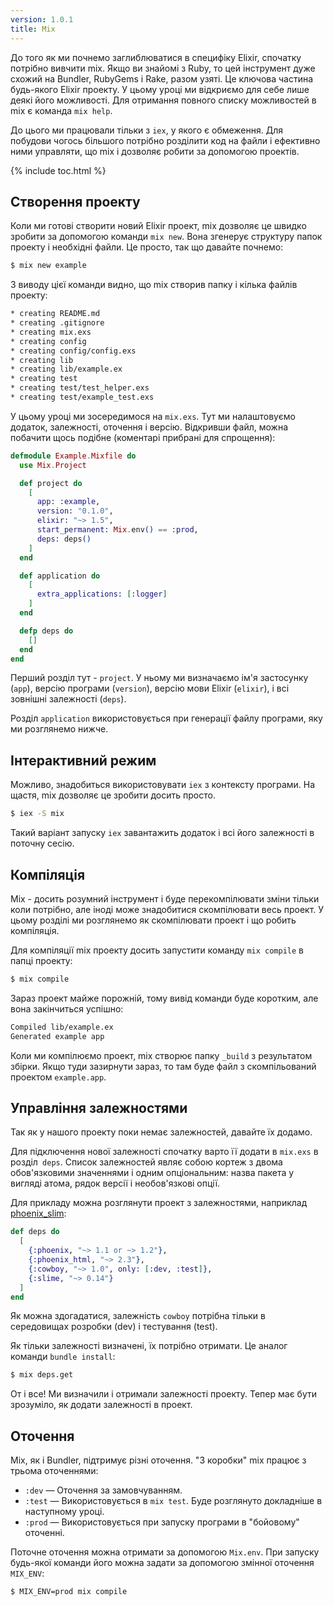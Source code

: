 ```yaml
---
version: 1.0.1
title: Mix
---
```


До того як ми почнемо заглиблюватися в специфіку Elixir, спочатку потрібно вивчити mix. Якщо ви знайомі з Ruby, то цей інструмент дуже схожий на Bundler, RubyGems і Rake, разом узяті. Це ключова частина будь-якого Elixir проекту. У цьому уроці ми відкриємо для себе лише деякі його можливості. Для отримання повного списку можливостей в mix є команда `mix help`.

До цього ми працювали тільки з `iex`, у якого є обмеження. Для побудови чогось більшого потрібно розділити код на файли і ефективно ними управляти, що mix і дозволяє робити за допомогою проектів.

{% include toc.html %}

## Створення проекту

Коли ми готові створити новий Elixir проект, mix дозволяє це швидко зробити за допомогою команди `mix new`. Вона згенерує структуру папок проекту і необхідні файли. Це просто, так що давайте почнемо:

```bash
$ mix new example
```

З виводу цієї команди видно, що mix створив папку і кілька файлів проекту:

```bash
* creating README.md
* creating .gitignore
* creating mix.exs
* creating config
* creating config/config.exs
* creating lib
* creating lib/example.ex
* creating test
* creating test/test_helper.exs
* creating test/example_test.exs
```

У цьому уроці ми зосередимося на `mix.exs`. Тут ми налаштовуємо додаток, залежності, оточення і версію. Відкривши файл, можна побачити щось подібне (коментарі прибрані для спрощення):

```elixir
defmodule Example.Mixfile do
  use Mix.Project

  def project do
    [
      app: :example,
      version: "0.1.0",
      elixir: "~> 1.5",
      start_permanent: Mix.env() == :prod,
      deps: deps()
    ]
  end

  def application do
    [
      extra_applications: [:logger]
    ]
  end

  defp deps do
    []
  end
end
```

Перший розділ тут - `project`. У ньому ми визначаємо ім'я застосунку (`app`), версію програми (`version`), версію мови Elixir (`elixir`), і всі зовнішні залежності (`deps`).

Розділ `application` використовується при генерації файлу програми, яку ми розглянемо нижче.

## Інтерактивний режим

Можливо, знадобиться використовувати `iex` з контексту програми. На щастя, mix дозволяє це зробити досить просто.

```bash
$ iex -S mix
```

Такий варіант запуску `iex` завантажить додаток і всі його залежності в поточну сесію.

## Компіляція

Mix - досить розумний інструмент і буде перекомпілювати зміни тільки коли потрібно, але іноді може знадобитися скомпілювати весь проект. У цьому розділі ми розглянемо як скомпілювати проект і що робить компіляція.

Для компіляції mix проекту досить запустити команду `mix compile` в папці проекту:

```bash
$ mix compile
```

Зараз проект майже порожній, тому вивід команди буде коротким, але вона закінчиться успішно:

```bash
Compiled lib/example.ex
Generated example app
```

Коли ми компілюємо проект, mix створює папку `_build` з результатом збірки. Якщо туди зазирнути зараз, то там буде файл з скомпільований проектом `example.app`.

## Управління залежностями

Так як у нашого проекту поки немає залежностей, давайте їх додамо.

Для підключення нової залежності спочатку варто її додати в `mix.exs` в розділ` deps`. Список залежностей являє собою кортеж з двома обов'язковими значеннями і одним опціональним: назва пакета у вигляді атома, рядок версії і необов'язкові опції.

Для прикладу можна розглянути проект з залежностями, наприклад [phoenix_slim](https://github.com/doomspork/phoenix_slim):

```elixir
def deps do
  [
    {:phoenix, "~> 1.1 or ~> 1.2"},
    {:phoenix_html, "~> 2.3"},
    {:cowboy, "~> 1.0", only: [:dev, :test]},
    {:slime, "~> 0.14"}
  ]
end
```

Як можна здогадатися, залежність `cowboy` потрібна тільки в середовищах розробки (dev) і тестування (test).

Як тільки залежності визначені, їх потрібно отримати. Це аналог команди `bundle install`:

```bash
$ mix deps.get
```

От і все! Ми визначили і отримали залежності проекту. Тепер має бути зрозуміло, як додати залежності в проект.

## Оточення

Mix, як і Bundler, підтримує різні оточення. "З коробки" mix працює з трьома оточеннями:

+ `:dev` — Оточення за замовчуванням.
+ `:test` — Використовується в `mix test`. Буде розглянуто докладніше в наступному уроці.
+ `:prod` — Використовується при запуску програми в "бойовому" оточенні.

Поточне оточення можна отримати за допомогою `Mix.env`. При запуску будь-якої команди його можна задати за допомогою змінної оточення `MIX_ENV`:

```bash
$ MIX_ENV=prod mix compile
```
